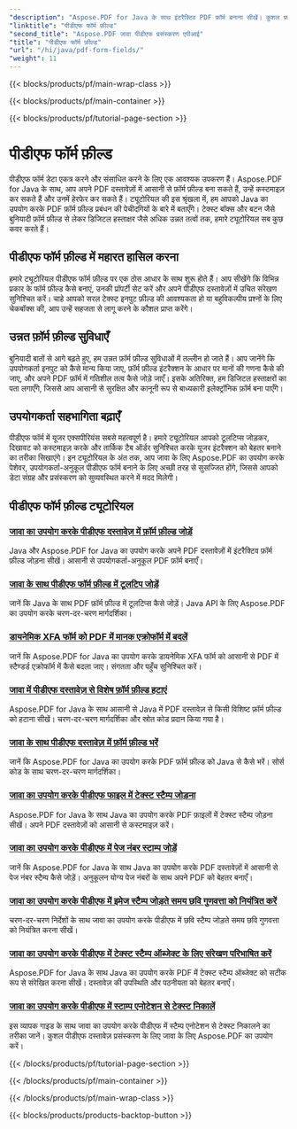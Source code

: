 ```yaml
---
"description": "Aspose.PDF for Java के साथ इंटरैक्टिव PDF फ़ॉर्म बनाना सीखें। कुशल फ़ॉर्म फ़ील्ड मैनिपुलेशन के लिए व्यापक ट्यूटोरियल।"
"linktitle": "पीडीएफ फॉर्म फ़ील्ड"
"second_title": "Aspose.PDF जावा पीडीएफ प्रसंस्करण एपीआई"
"title": "पीडीएफ फॉर्म फ़ील्ड"
"url": "/hi/java/pdf-form-fields/"
"weight": 11
---
```


{{< blocks/products/pf/main-wrap-class >}}

{{< blocks/products/pf/main-container >}}

{{< blocks/products/pf/tutorial-page-section >}}

# पीडीएफ फॉर्म फ़ील्ड


पीडीएफ फॉर्म डेटा एकत्र करने और संसाधित करने के लिए एक आवश्यक उपकरण हैं। Aspose.PDF for Java के साथ, आप अपने PDF दस्तावेज़ों में आसानी से फ़ॉर्म फ़ील्ड बना सकते हैं, उन्हें कस्टमाइज़ कर सकते हैं और उनमें हेरफेर कर सकते हैं। ट्यूटोरियल की इस श्रृंखला में, हम आपको Java का उपयोग करके PDF फ़ॉर्म फ़ील्ड प्रबंधन की पेचीदगियों के बारे में बताएँगे। टेक्स्ट बॉक्स और बटन जैसे बुनियादी फ़ॉर्म फ़ील्ड से लेकर डिजिटल हस्ताक्षर जैसे अधिक उन्नत तत्वों तक, हमारे ट्यूटोरियल सब कुछ कवर करते हैं।

## पीडीएफ फॉर्म फ़ील्ड में महारत हासिल करना

हमारे ट्यूटोरियल पीडीएफ फॉर्म फ़ील्ड पर एक ठोस आधार के साथ शुरू होते हैं। आप सीखेंगे कि विभिन्न प्रकार के फॉर्म फ़ील्ड कैसे बनाएं, उनकी प्रॉपर्टी सेट करें और अपने पीडीएफ दस्तावेज़ों में उचित संरेखण सुनिश्चित करें। चाहे आपको सरल टेक्स्ट इनपुट फ़ील्ड की आवश्यकता हो या बहुविकल्पीय प्रश्नों के लिए चेकबॉक्स की, आप उन्हें सहजता से लागू करने के कौशल प्राप्त करेंगे।

## उन्नत फ़ॉर्म फ़ील्ड सुविधाएँ

बुनियादी बातों से आगे बढ़ते हुए, हम उन्नत फ़ॉर्म फ़ील्ड सुविधाओं में तल्लीन हो जाते हैं। आप जानेंगे कि उपयोगकर्ता इनपुट को कैसे मान्य किया जाए, फ़ॉर्म फ़ील्ड इंटरैक्शन के आधार पर मानों की गणना कैसे की जाए, और अपने PDF फ़ॉर्म में गतिशील तत्व कैसे जोड़े जाएँ। इसके अतिरिक्त, हम डिजिटल हस्ताक्षरों का पता लगाएँगे, जिससे आप आसानी से सुरक्षित और कानूनी रूप से बाध्यकारी इलेक्ट्रॉनिक फ़ॉर्म बना पाएँगे।

## उपयोगकर्ता सहभागिता बढ़ाएँ

पीडीएफ फॉर्म में यूजर एक्सपीरियंस सबसे महत्वपूर्ण है। हमारे ट्यूटोरियल आपको टूलटिप्स जोड़कर, दिखावट को कस्टमाइज़ करके और तार्किक टैब ऑर्डर सुनिश्चित करके यूजर इंटरैक्शन को बेहतर बनाने का तरीका सिखाएंगे। इन ट्यूटोरियल के अंत तक, आप जावा के लिए Aspose.PDF का उपयोग करके पेशेवर, उपयोगकर्ता-अनुकूल पीडीएफ फॉर्म बनाने के लिए अच्छी तरह से सुसज्जित होंगे, जिससे आपको डेटा संग्रह और प्रसंस्करण को सुव्यवस्थित करने में मदद मिलेगी।

## पीडीएफ फॉर्म फ़ील्ड ट्यूटोरियल
### [जावा का उपयोग करके पीडीएफ दस्तावेज़ में फ़ॉर्म फ़ील्ड जोड़ें](./add-form-field-in-pdf-document-using-java/)
Java और Aspose.PDF for Java का उपयोग करके अपने PDF दस्तावेज़ों में इंटरैक्टिव फ़ॉर्म फ़ील्ड जोड़ना सीखें। आसानी से उपयोगकर्ता-अनुकूल PDF फ़ॉर्म बनाएँ।
### [जावा के साथ पीडीएफ फॉर्म फ़ील्ड में टूलटिप जोड़ें](./add-tooltip-to-pdf-form-field-with-java/)
जानें कि Java के साथ PDF फ़ॉर्म फ़ील्ड में टूलटिप्स कैसे जोड़ें। Java API के लिए Aspose.PDF का उपयोग करके चरण-दर-चरण मार्गदर्शिका।
### [डायनेमिक XFA फॉर्म को PDF में मानक एक्रोफॉर्म में बदलें](./convert-dynamic-xfa-form-to-standard-acroform-in-pdf/)
जानें कि Aspose.PDF for Java का उपयोग करके डायनेमिक XFA फॉर्म को आसानी से PDF में स्टैण्डर्ड एक्रोफॉर्म में कैसे बदला जाए। संगतता और पहुँच सुनिश्चित करें।
### [जावा में पीडीएफ दस्तावेज़ से विशेष फ़ॉर्म फ़ील्ड हटाएं](./delete-particular-form-field-from-pdf-document-in-java/)
Aspose.PDF for Java के साथ आसानी से Java में PDF दस्तावेज़ से किसी विशिष्ट फ़ॉर्म फ़ील्ड को हटाना सीखें। चरण-दर-चरण मार्गदर्शिका और स्रोत कोड प्रदान किया गया है।
### [जावा के साथ पीडीएफ दस्तावेज़ में फ़ॉर्म फ़ील्ड भरें](./fill-form-field-in-pdf-document-with-java/)
जानें कि Aspose.PDF for Java का उपयोग करके PDF फ़ॉर्म फ़ील्ड को Java से कैसे भरें। सोर्स कोड के साथ चरण-दर-चरण मार्गदर्शिका।
### [जावा का उपयोग करके पीडीएफ फाइल में टेक्स्ट स्टैम्प जोड़ना](./adding-text-stamp-in-pdf-file-using-java/)
Aspose.PDF for Java के साथ Java का उपयोग करके PDF फ़ाइलों में टेक्स्ट स्टैम्प जोड़ना सीखें। अपने PDF दस्तावेज़ों को आसानी से कस्टमाइज़ करें।
### [जावा का उपयोग करके पीडीएफ में पेज नंबर स्टाम्प जोड़ें](./add-page-number-stamp-in-pdf-using-java/)
जानें कि Aspose.PDF for Java के साथ Java का उपयोग करके PDF दस्तावेज़ों में आसानी से पेज नंबर स्टैम्प कैसे जोड़ें। अनुकूलन योग्य पेज नंबरों के साथ अपने PDF को बेहतर बनाएँ।
### [जावा का उपयोग करके पीडीएफ में इमेज स्टैम्प जोड़ते समय छवि गुणवत्ता को नियंत्रित करें](./control-image-quality-when-adding-image-stamp-in-pdf-using-java/)
चरण-दर-चरण निर्देशों के साथ जावा का उपयोग करके पीडीएफ में छवि स्टैम्प जोड़ते समय छवि गुणवत्ता को नियंत्रित करना सीखें।
### [जावा का उपयोग करके पीडीएफ में टेक्स्ट स्टैम्प ऑब्जेक्ट के लिए संरेखण परिभाषित करें](./define-alignment-for-text-stamp-object-in-pdf-using-java/)
Aspose.PDF for Java के साथ Java का उपयोग करके PDF में टेक्स्ट स्टैम्प ऑब्जेक्ट को सटीक रूप से संरेखित करना सीखें। दस्तावेज़ की उपस्थिति और पठनीयता को बेहतर बनाएँ।
### [जावा का उपयोग करके पीडीएफ में स्टाम्प एनोटेशन से टेक्स्ट निकालें](./extract-text-from-stamp-annotation-in-pdf-using-java/)
इस व्यापक गाइड के साथ जावा का उपयोग करके पीडीएफ में स्टैम्प एनोटेशन से टेक्स्ट निकालने का तरीका जानें। कुशल पीडीएफ दस्तावेज़ प्रसंस्करण के लिए जावा के लिए Aspose.PDF का उपयोग करें।

{{< /blocks/products/pf/tutorial-page-section >}}

{{< /blocks/products/pf/main-container >}}

{{< /blocks/products/pf/main-wrap-class >}}

{{< blocks/products/products-backtop-button >}}